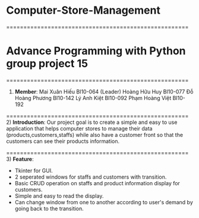 # Computer-Store-Management
=====================================================
# Advance Programming with Python group project 15
=====================================================
1) **Member**:
  Mai Xuân Hiếu BI10-064 (Leader) 
  Hoàng Hữu Huy BI10-077 
  Đỗ Hoàng Phương BI10-142 
  Lý Anh Kiệt BI10-092 
  Phạm Hoàng Việt BI10-192
  
=====================================================
2) **Introduction**:
   Our project goal is to create a simple and easy to use application that helps computer stores to manage their data (products,customers,staffs) while also have a customer front so that the customers can see their products information.   

=====================================================
3) **Feature**:
  - Tkinter for GUI.
  - 2 seperated windows for staffs and customers with transition.
  - Basic CRUD operation on staffs and product information display for customers.
  - Simple and easy to read the display.
  - Can change window from one to another according to user's demand by going back to the transition.
